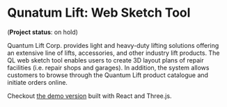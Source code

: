 # Qunatum Lift: Web Sketch Tool

(**Project status**: on hold)

Quantum Lift Corp. provides light and heavy-duty lifting solutions offering an extensive line of lifts, accessories, and other industry lift products. The QL web sketch tool enables users to create 3D layout plans of repair facilities (i.e. repair shops and garages). In addition, the system allows customers to browse through the Quantum Lift product catalogue and initiate orders online.

Checkout [the demo version](https://classy-buttercream-e560e8.netlify.app/ "QL Sketch Tool") built with React and Three.js.
